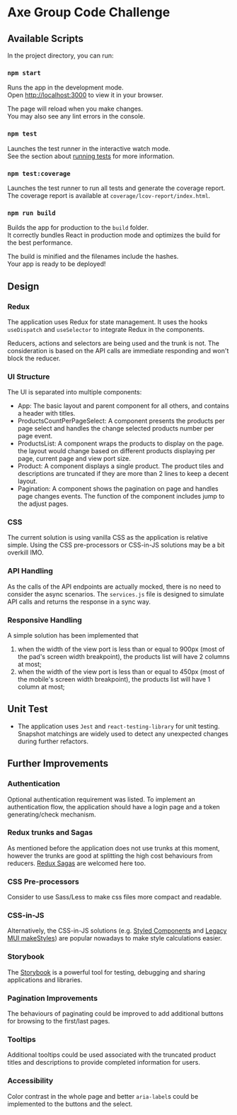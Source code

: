 # Axe Group Code Challenge

## Available Scripts

In the project directory, you can run:

### `npm start`

Runs the app in the development mode.\
Open [http://localhost:3000](http://localhost:3000) to view it in your browser.

The page will reload when you make changes.\
You may also see any lint errors in the console.

### `npm test`

Launches the test runner in the interactive watch mode.\
See the section about [running tests](https://facebook.github.io/create-react-app/docs/running-tests) for more information.

### `npm test:coverage`

Launches the test runner to run all tests and generate the coverage report.
The coverage report is available at `coverage/lcov-report/index.html`.

### `npm run build`

Builds the app for production to the `build` folder.\
It correctly bundles React in production mode and optimizes the build for the best performance.

The build is minified and the filenames include the hashes.\
Your app is ready to be deployed!

## Design

### Redux

The application uses Redux for state management. It uses the hooks `useDispatch` and `useSelector` to integrate Redux in the components.

Reducers, actions and selectors are being used and the trunk is not. The consideration is based on the API calls are immediate responding and won't block the reducer.

### UI Structure

The UI is separated into multiple components:

- App: The basic layout and parent component for all others, and contains a header with titles.
- ProductsCountPerPageSelect: A component presents the products per page select and handles the change selected products number per page event.
- ProductsList: A component wraps the products to display on the page. the layout would change based on different products displaying per page, current page and view port size.
- Product: A component displays a single product. The product tiles and descriptions are truncated if they are more than 2 lines to keep a decent layout.
- Pagination: A component shows the pagination on page and handles page changes events. The function of the component includes jump to the adjust pages.

### CSS

The current solution is using vanilla CSS as the application is relative simple. Using the CSS pre-processors or CSS-in-JS solutions may be a bit overkill IMO.

### API Handling

As the calls of the API endpoints are actually mocked, there is no need to consider the async scenarios. The `services.js` file is designed to simulate API calls and returns the response in a sync way.

### Responsive Handling

A simple solution has been implemented that

1. when the width of the view port is less than or equal to 900px (most of the pad's screen width breakpoint), the products list will have 2 columns at most;
2. when the width of the view port is less than or equal to 450px (most of the mobile's screen width breakpoint), the products list will have 1 column at most;

## Unit Test

- The application uses `Jest` and `react-testing-library` for unit testing. Snapshot matchings are widely used to detect any unexpected changes during further refactors.

## Further Improvements

### Authentication

Optional authentication requirement was listed. To implement an authentication flow, the application should have a login page and a token generating/check mechanism.

### Redux trunks and Sagas

As mentioned before the application does not use trunks at this moment, however the trunks are good at splitting the high cost behaviours from reducers. [Redux Sagas](https://redux-saga.js.org/) are welcomed here too.

### CSS Pre-processors

Consider to use Sass/Less to make css files more compact and readable.

### CSS-in-JS

Alternatively, the CSS-in-JS solutions (e.g. [Styled Components](https://styled-components.com/) and [Legacy MUI makeStyles](https://mui.com/system/styles/basics/)) are popular nowadays to make style calculations easier.

### Storybook

The [Storybook](https://storybook.js.org/) is a powerful tool for testing, debugging and sharing applications and libraries.

### Pagination Improvements

The behaviours of paginating could be improved to add additional buttons for browsing to the first/last pages.

### Tooltips

Additional tooltips could be used associated with the truncated product titles and descriptions to provide completed information for users.

### Accessibility

Color contrast in the whole page and better `aria-label`s could be implemented to the buttons and the select.

